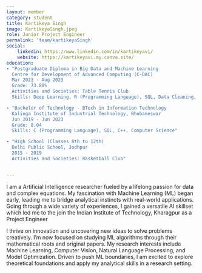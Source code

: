 ```yaml
---
layout: member
category: student
title: Kartikeya Singh
image: KartikeyaSingh.jpeg
role: Junior Project Engineer
permalink: 'team/kartikeyaSingh'
social:
    linkedin: https://www.linkedin.com/in/kartikeyavi/
    website: https://kartikeyavi.my.canva.site/
education:
- "Postgraduate Diploma in Big Data and Machine Learning  
  Centre for Development of Advanced Computing (C-DAC)  
  Mar 2023 - Aug 2023  
  Grade: 73.88%  
  Activities and Societies: Table Tennis Club  
  Skills: Deep Learning, R (Programming Language), SQL, Data Cleaning, Big Data, Data Engineering, Apache Kafka, Machine Learning, Data Analytics, Apache Spark, Python (Programming Language), Linux"

- "Bachelor of Technology - BTech in Information Technology  
  Kalinga Institute of Industrial Technology, Bhubaneswar  
  Jun 2019 - Jun 2023  
  Grade: 8.04  
  Skills: C (Programming Language), SQL, C++, Computer Science"

- "High School (Classes 8th to 12th)  
  Delhi Public School, Jodhpur  
  2015 - 2019  
  Activities and Societies: Basketball Club"


---
```

I am a Artificial Intelligence researcher fueled by a lifelong passion for data and
complex equations. My fascination with Machine Learning (ML) began early, leading
me to bridge analytical instincts with real-world applications. Going through a wide
variety of experiences, I gained a versatile AI skillset which led me to the join the
Indian Institute of Technology, Kharagpur as a Project Engineer

I thrive on innovation and uncovering new ideas to solve problems creatively.  I’m now
focused on studying ML algorithms through their mathematical roots and original
papers. My research interests include Machine Learning, Computer Vision, Natural
Language Processing, and Model Optimization. Driven to push ML boundaries, I am
excited to explore theoretical foundations and apply my analytical skills in a research
setting.